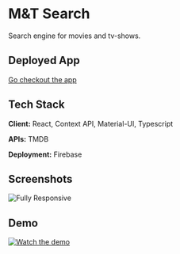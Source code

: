 # M&T Search

Search engine for movies and tv-shows.

## Deployed App

[Go checkout the app](https://m-t-search.web.app/)

## Tech Stack

**Client:** React, Context API, Material-UI, Typescript

**APIs:** TMDB

**Deployment:** Firebase

## Screenshots

![Fully Responsive](https://media.giphy.com/media/VlMVdYqph1mkBP693p/giphy.gif)

## Demo

[![Watch the demo](https://i.imgur.com/2VpGqQw.png)](https://youtu.be/VixEYSJW4U8)
